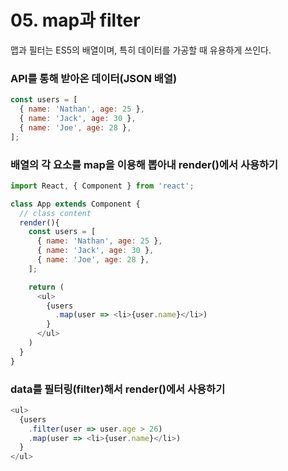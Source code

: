 # 05. map과 filter
맵과 필터는 ES5의 배열이며, 특히 데이터를 가공할 때 유용하게 쓰인다.

### API를 통해 받아온 데이터(JSON 배열)
``` js
const users = [
  { name: 'Nathan', age: 25 },
  { name: 'Jack', age: 30 },
  { name: 'Joe', age: 28 },
];
```

### 배열의 각 요소를 map을 이용해 뽑아내 render()에서 사용하기
``` js
import React, { Component } from 'react';

class App extends Component {
  // class content
  render(){
    const users = [
      { name: 'Nathan', age: 25 },
      { name: 'Jack', age: 30 },
      { name: 'Joe', age: 28 },
    ];

    return (
      <ul>
        {users
          .map(user => <li>{user.name}</li>)
        }
      </ul>
    )
  }
}
```

### data를 필터링(filter)해서 render()에서 사용하기
``` js
<ul>
  {users
    .filter(user => user.age > 26)
    .map(user => <li>{user.name}</li>)
  }
</ul>
```
